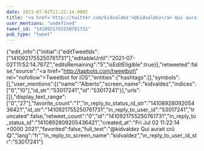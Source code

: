 ```yaml
---
date: 2021-07-02T11:22:14.000Z
title: "<a href='http://twitter.com/kidvaldez'>@kidvaldez</a> Qui aurait crû 😋″"
user_mentions: "undefined"
tweet_id: "1410921755250761731"
pub_type: "tweet"
---
```

{"edit_info":{"initial":{"editTweetIds":["1410921755250761731"],"editableUntil":"2021-07-02T11:52:14.767Z","editsRemaining":"5","isEditEligible":true}},"retweeted":false,"source":"<a href=\"http://tapbots.com/tweetbot\" rel=\"nofollow\">Tweetbot for iΟS</a>","entities":{"hashtags":[],"symbols":[],"user_mentions":[{"name":"Alberto","screen_name":"kidvaldez","indices":["0","10"],"id_str":"53017241","id":"53017241"}],"urls":[]},"display_text_range":["0","27"],"favorite_count":"1","in_reply_to_status_id_str":"1410892809205436421","id_str":"1410921755250761731","in_reply_to_user_id":"53017241","truncated":false,"retweet_count":"0","id":"1410921755250761731","in_reply_to_status_id":"1410892809205436421","created_at":"Fri Jul 02 11:22:14 +0000 2021","favorited":false,"full_text":"@kidvaldez Qui aurait crû 😋","lang":"fr","in_reply_to_screen_name":"kidvaldez","in_reply_to_user_id_str":"53017241"}
